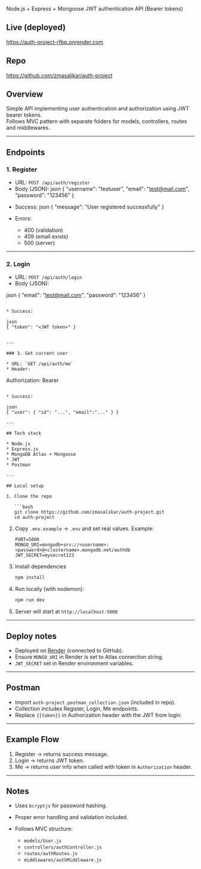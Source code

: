 Node.js + Express + Mongoose JWT authentication API (Bearer tokens)

## Live (deployed)
https://auth-project-rfbp.onrender.com

## Repo
https://github.com/zmasalikar/auth-project

## Overview
Simple API implementing user authentication and authorization using JWT bearer tokens.  
Follows MVC pattern with separate folders for models, controllers, routes and middlewares.

---

## Endpoints

### 1. Register
- URL: `POST /api/auth/register`
- Body (JSON):
json
{ "username": "testuser", "email": "test@mail.com", "password": "123456" }


* Success:
json
{ "message": "User registered successfully" }

* Errors:

  * 400 (validation)
  * 409 (email exists)
  * 500 (server)

---

### 2. Login

* URL: `POST /api/auth/login`
* Body (JSON):

json
{ "email": "test@mail.com", "password": "123456" }
```

* Success:

json
{ "token": "<JWT token>" }


---

### 3. Get current user

* URL: `GET /api/auth/me`
* Header:

```
Authorization: Bearer <token>
```

* Success:

json
{ "user": { "id": "...", "email":"..." } }

---

## Tech stack

* Node.js
* Express.js
* MongoDB Atlas + Mongoose
* JWT
* Postman

---

## Local setup

1. Clone the repo

   ```bash
   git clone https://github.com/zmasalikar/auth-project.git
   cd auth-project
   ```
2. Copy `.env.example` → `.env` and set real values.
   Example:

   ```
   PORT=5000
   MONGO_URI=mongodb+srv://<username>:<password>@<clustername>.mongodb.net/authdb
   JWT_SECRET=mysecret123
   ```
3. Install dependencies

   ```bash
   npm install
   ```
4. Run locally (with nodemon):

   ```bash
   npm run dev
   ```
5. Server will start at `http://localhost:5000`

---

## Deploy notes

* Deployed on [Render](https://render.com/) (connected to GitHub).
* Ensure `MONGO_URI` in Render is set to Atlas connection string.
* `JWT_SECRET` set in Render environment variables.

---

## Postman

* Import `auth-project.postman_collection.json` (included in repo).
* Collection includes Register, Login, Me endpoints.
* Replace `{{token}}` in Authorization header with the JWT from login.

---

## Example Flow

1. Register → returns success message.
2. Login → returns JWT token.
3. Me → returns user info when called with token in `Authorization` header.

---

## Notes

* Uses `bcryptjs` for password hashing.
* Proper error handling and validation included.
* Follows MVC structure:

  * `models/User.js`
  * `controllers/authController.js`
  * `routes/authRoutes.js`
  * `middlewares/authMiddleware.js`

